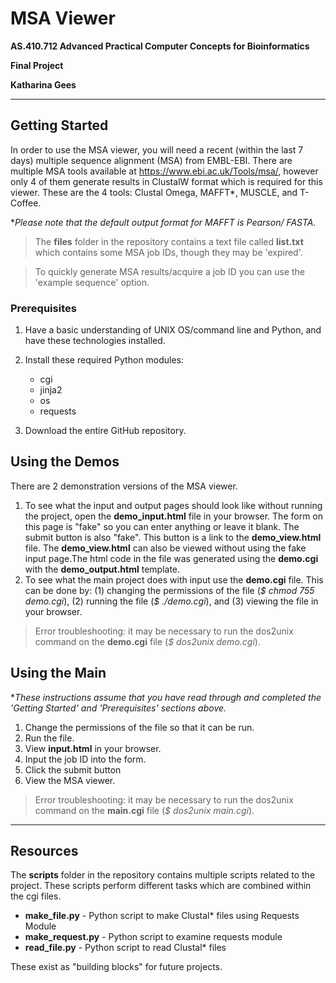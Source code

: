 # MSA Viewer

**AS.410.712 Advanced Practical Computer Concepts for Bioinformatics**

**Final Project**

**Katharina Gees**

***
## Getting Started
In order to use the MSA viewer, you will need a recent (within the 
last 7 days) multiple sequence alignment (MSA) from EMBL-EBI. There
are multiple MSA tools available at https://www.ebi.ac.uk/Tools/msa/,
however only 4 of them generate results in ClustalW format which is
required for this viewer. These are the 4 tools: Clustal Omega, MAFFT*,
MUSCLE, and T-Coffee.

**Please note that the default output format for MAFFT is Pearson/
FASTA.*

>The **files** folder in the repository contains a text file called
> **list.txt** which contains some MSA job IDs, though they may be 
> 'expired'.

>To quickly generate MSA results/acquire a job ID you can use 
> the 'example sequence' option.

### Prerequisites
1. Have a basic understanding of UNIX OS/command line and Python, and have
these technologies installed.
2. Install these required Python modules:

   * cgi
   * jinja2
   * os
   * requests

3. Download the entire GitHub repository.

## Using the Demos

There are 2 demonstration versions of the MSA viewer.

1. To see what the input and output pages should look like without running 
the project, open the **demo_input.html** file in your browser. The form 
on this page is "fake" so you can enter anything or leave it blank. The 
submit button is also "fake". This button is a link to the **demo_view.html** 
file. The **demo_view.html** can also be viewed without using the fake input 
page.The html code in the file was generated using the **demo.cgi** with 
the **demo_output.html** template.
2. To see what the main project does with input use the **demo.cgi** file.
This can be done by: (1) changing the permissions of the file (*$ chmod 755* 
*demo.cgi*), (2) running the file (*$ ./demo.cgi*), and (3) viewing the file
in your browser.

>Error troubleshooting: it may be necessary to run the dos2unix command
> on the **demo.cgi** file (*$ dos2unix demo.cgi*).

## Using the Main

**These instructions assume that you have read through and completed the 
'Getting Started' and 'Prerequisites' sections above.*

1. Change the permissions of the file so that it can be run.
2. Run the file.
3. View **input.html** in your browser.
4. Input the job ID into the form.
5. Click the submit button
6. View the MSA viewer.

>Error troubleshooting: it may be necessary to run the dos2unix command
> on the **main.cgi** file (*$ dos2unix main.cgi*).

***
## Resources
The **scripts** folder in the repository contains multiple scripts related 
to the project. These scripts perform different tasks which are combined 
within the cgi files.

* **make_file.py** - Python script to make Clustal* files using Requests Module
* **make_request.py** - Python script to examine requests module 
* **read_file.py** - Python script to read Clustal* files

These exist as "building blocks" for future projects.